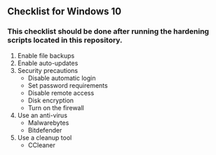 ## Checklist for Windows 10
### This checklist should be done **after** running the hardening scripts located in this repository.

1. Enable file backups
2. Enable auto-updates
3. Security precautions
	* Disable automatic login
	* Set password requirements
	* Disable remote access
	* Disk encryption
	* Turn on the firewall
4. Use an anti-virus
	* Malwarebytes
	* Bitdefender
5. Use a cleanup tool
	* CCleaner